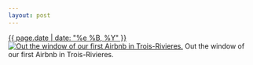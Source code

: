 ```yaml
---
layout: post
---
```


<p>
  <time><a href="/479">{{ page.date | date: "%e %B, %Y" }}</a></time>
  <a href="/479"><img src="{{ site.assets_url }}/479-640.jpg" srcset="{{ site.assets_url }}/479-1280.jpg 1280w, {{ site.assets_url }}/479-960.jpg 960w, {{ site.assets_url }}/479-640.jpg 640w, {{ site.assets_url }}/479-320.jpg 320w" sizes="(min-width: 700px) 50vw, calc(100vw - 2rem)" alt="Out the window of our first Airbnb in Trois-Rivieres." /></a>
  <span>Out the window of our first Airbnb in Trois-Rivieres.</span>
</p>

